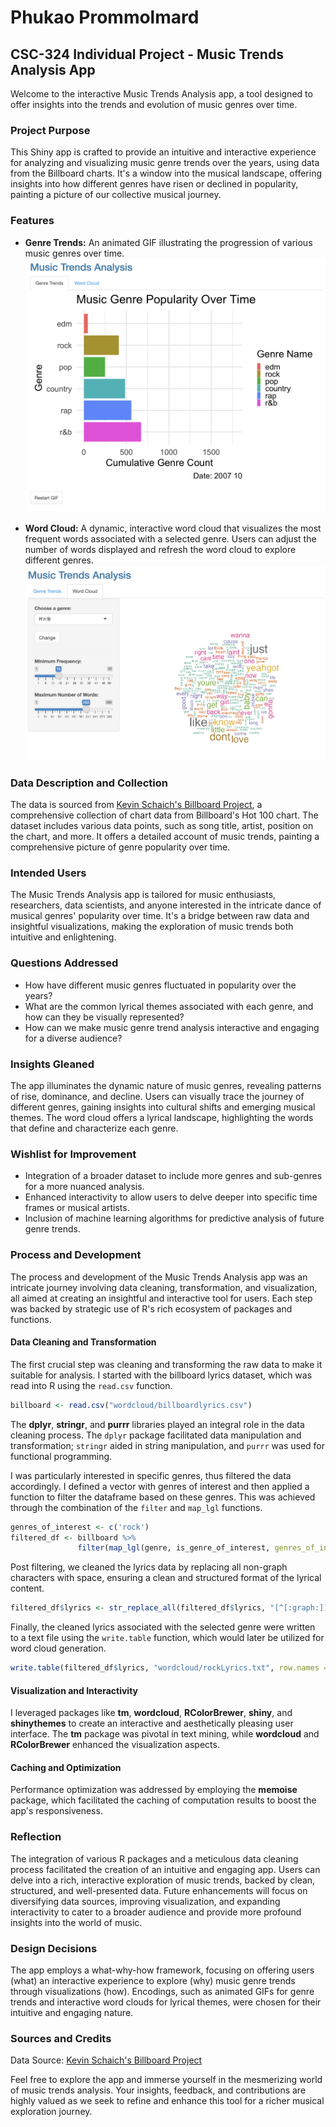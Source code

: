 # Phukao Prommolmard
## CSC-324 Individual Project - Music Trends Analysis App

Welcome to the interactive Music Trends Analysis app, a tool designed to offer insights into the trends and evolution of music genres over time. 

### Project Purpose

This Shiny app is crafted to provide an intuitive and interactive experience for analyzing and visualizing music genre trends over the years, using data from the Billboard charts. It's a window into the musical landscape, offering insights into how different genres have risen or declined in popularity, painting a picture of our collective musical journey.

### Features

-   **Genre Trends:** An animated GIF illustrating the progression of various music genres over time.
![Genre Trends](screenshots/genreDemo.png)

-   **Word Cloud:** A dynamic, interactive word cloud that visualizes the most frequent words associated with a selected genre. Users can adjust the number of words displayed and refresh the word cloud to explore different genres.
![Word Cloud](screenshots/wordcloudDemo.png)

### Data Description and Collection

The data is sourced from [Kevin Schaich's Billboard Project](https://github.com/kevinschaich/billboard/tree/master), a comprehensive collection of chart data from Billboard's Hot 100 chart. The dataset includes various data points, such as song title, artist, position on the chart, and more. It offers a detailed account of music trends, painting a comprehensive picture of genre popularity over time.

### Intended Users

The Music Trends Analysis app is tailored for music enthusiasts, researchers, data scientists, and anyone interested in the intricate dance of musical genres' popularity over time. It's a bridge between raw data and insightful visualizations, making the exploration of music trends both intuitive and enlightening.

### Questions Addressed

- How have different music genres fluctuated in popularity over the years?
- What are the common lyrical themes associated with each genre, and how can they be visually represented?
- How can we make music genre trend analysis interactive and engaging for a diverse audience?

### Insights Gleaned

The app illuminates the dynamic nature of music genres, revealing patterns of rise, dominance, and decline. Users can visually trace the journey of different genres, gaining insights into cultural shifts and emerging musical themes. The word cloud offers a lyrical landscape, highlighting the words that define and characterize each genre.

### Wishlist for Improvement

- Integration of a broader dataset to include more genres and sub-genres for a more nuanced analysis.
- Enhanced interactivity to allow users to delve deeper into specific time frames or musical artists.
- Inclusion of machine learning algorithms for predictive analysis of future genre trends.

### Process and Development

The process and development of the Music Trends Analysis app was an intricate journey involving data cleaning, transformation, and visualization, all aimed at creating an insightful and interactive tool for users. Each step was backed by strategic use of R's rich ecosystem of packages and functions.

#### Data Cleaning and Transformation

The first crucial step was cleaning and transforming the raw data to make it suitable for analysis. I started with the billboard lyrics dataset, which was read into R using the `read.csv` function.

``` r
billboard <- read.csv("wordcloud/billboardlyrics.csv")
```

The **dplyr**, **stringr**, and **purrr** libraries played an integral role in the data cleaning process. The `dplyr` package facilitated data manipulation and transformation; `stringr` aided in string manipulation, and `purrr` was used for functional programming.

I was particularly interested in specific genres, thus filtered the data accordingly. I defined a vector with genres of interest and then applied a function to filter the dataframe based on these genres. This was achieved through the combination of the `filter` and `map_lgl` functions.

``` r
genres_of_interest <- c('rock')
filtered_df <- billboard %>% 
               filter(map_lgl(genre, is_genre_of_interest, genres_of_interest = genres_of_interest))
```

Post filtering, we cleaned the lyrics data by replacing all non-graph characters with space, ensuring a clean and structured format of the lyrical content.

``` r
filtered_df$lyrics <- str_replace_all(filtered_df$lyrics, "[^[:graph:]]", " ")
```

Finally, the cleaned lyrics associated with the selected genre were written to a text file using the `write.table` function, which would later be utilized for word cloud generation.

``` r
write.table(filtered_df$lyrics, "wordcloud/rockLyrics.txt", row.names = FALSE, col.names = FALSE, quote = FALSE, sep = "\t")
```

#### Visualization and Interactivity

I leveraged packages like **tm**, **wordcloud**, **RColorBrewer**, **shiny**, and **shinythemes** to create an interactive and aesthetically pleasing user interface. The **tm** package was pivotal in text mining, while **wordcloud** and **RColorBrewer** enhanced the visualization aspects.

#### Caching and Optimization

Performance optimization was addressed by employing the **memoise** package, which facilitated the caching of computation results to boost the app's responsiveness.

### Reflection

The integration of various R packages and a meticulous data cleaning process facilitated the creation of an intuitive and engaging app. Users can delve into a rich, interactive exploration of music trends, backed by clean, structured, and well-presented data. Future enhancements will focus on diversifying data sources, improving visualization, and expanding interactivity to cater to a broader audience and provide more profound insights into the world of music.


### Design Decisions

The app employs a what-why-how framework, focusing on offering users (what) an interactive experience to explore (why) music genre trends through visualizations (how). Encodings, such as animated GIFs for genre trends and interactive word clouds for lyrical themes, were chosen for their intuitive and engaging nature.

### Sources and Credits

Data Source: [Kevin Schaich's Billboard Project](https://github.com/kevinschaich/billboard/tree/master)

Feel free to explore the app and immerse yourself in the mesmerizing world of music trends analysis. Your insights, feedback, and contributions are highly valued as we seek to refine and enhance this tool for a richer musical exploration journey.
